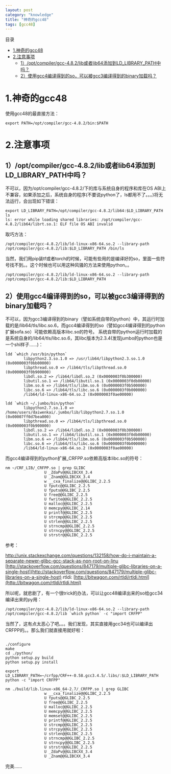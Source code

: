 ```yaml
---
layout: post
category: "knowledge"
title: "神奇的gcc48"
tags: [gcc48]
---
```


目录

<!-- TOC -->

- [1.神奇的gcc48](#1%e7%a5%9e%e5%a5%87%e7%9a%84gcc48)
- [2.注意事项](#2%e6%b3%a8%e6%84%8f%e4%ba%8b%e9%a1%b9)
  - [1）/opt/compiler/gcc-4.8.2/lib或者lib64添加到LD_LIBRARY_PATH中吗？](#1optcompilergcc-482lib%e6%88%96%e8%80%85lib64%e6%b7%bb%e5%8a%a0%e5%88%b0ldlibrarypath%e4%b8%ad%e5%90%97)
  - [2）使用gcc4编译得到的so，可以被gcc3编译得到的binary加载吗？](#2%e4%bd%bf%e7%94%a8gcc4%e7%bc%96%e8%af%91%e5%be%97%e5%88%b0%e7%9a%84so%e5%8f%af%e4%bb%a5%e8%a2%abgcc3%e7%bc%96%e8%af%91%e5%be%97%e5%88%b0%e7%9a%84binary%e5%8a%a0%e8%bd%bd%e5%90%97)

<!-- /TOC -->

# 1.神奇的gcc48

使用gcc48的最直接方法：

```shell
export PATH=/opt/compiler/gcc-4.8.2/bin:$PATH
```

# 2.注意事项

## 1）/opt/compiler/gcc-4.8.2/lib或者lib64添加到LD_LIBRARY_PATH中吗？

不可以，因为/opt/compiler/gcc-4.8.2/下的库与系统自身的程序和库在OS ABI上不兼容，如果添加之后，系统自身的程序(不要说python了，ls都用不了。。。)将无法运行，会出现如下错误：

```shell
export LD_LIBRARY_PATH=/opt/compiler/gcc-4.8.2/lib64:$LD_LIBRARY_PATH
ls
ls: error while loading shared libraries: /opt/compiler/gcc-4.8.2/lib64/librt.so.1: ELF file OS ABI invalid
```

取巧方法：

```shell
/opt/compiler/gcc-4.8.2/lib/ld-linux-x86-64.so.2 --library-path /opt/compiler/gcc-4.8.2/lib:$LD_LIBRARY_PATH /bin/ls
```

当然，我们用pip装tf或者torch的时候，可能有些用的是编译好的so，里面一些符号找不到。。这个时候也可以用这种风骚的方法来使用python。。

```shell
/opt/compiler/gcc-4.8.2/lib/ld-linux-x86-64.so.2 --library-path /opt/compiler/gcc-4.8.2/lib:$LD_LIBRARY_PATH
```


## 2）使用gcc4编译得到的so，可以被gcc3编译得到的binary加载吗？ 

不可以，因为gcc3编译得到的binary（譬如系统自带的python）中，其运行时加载的是/lib64/tls/libc.so.6，而gcc4编译得到的so（譬如gcc4编译得到的python扩展sofa.so）可能依赖高版本libc.so的符号。
系统自带的python运行时加载的是系统自身的/lib64/tls/libc.so.6，其libc版本为2.3.4(发现jumbo的python也是一个shi样子……)：

```shell
ldd `which /usr/bin/python`
        libpython2.3.so.1.0 => /usr/lib64/libpython2.3.so.1.0 (0x0000003f0bb00000)
        libpthread.so.0 => /lib64/tls/libpthread.so.0 (0x0000003f0b900000)
        libdl.so.2 => /lib64/libdl.so.2 (0x0000003f0b300000)
        libutil.so.1 => /lib64/libutil.so.1 (0x0000003f0db00000)
        libm.so.6 => /lib64/tls/libm.so.6 (0x0000003f0b500000)
        libc.so.6 => /lib64/tls/libc.so.6 (0x0000003f0b000000)
        /lib64/ld-linux-x86-64.so.2 (0x0000003f0ae00000)

ldd `which ~/.jumbo/bin/python`
        libpython2.7.so.1.0 => /home/users/daiwenkai/.jumbo/lib/libpython2.7.so.1.0 (0x00007ff0d7bea000)
        libpthread.so.0 => /lib64/tls/libpthread.so.0 (0x0000003f0b900000)
        libdl.so.2 => /lib64/libdl.so.2 (0x0000003f0b300000)
        libutil.so.1 => /lib64/libutil.so.1 (0x0000003f0db00000)
        libm.so.6 => /lib64/tls/libm.so.6 (0x0000003f0b500000)
        libc.so.6 => /lib64/tls/libc.so.6 (0x0000003f0b000000)
        /lib64/ld-linux-x86-64.so.2 (0x0000003f0ae00000)
```

而gcc4编译得到的python扩展_CRFPP.so依赖高版本libc.so的符号：

```shell
nm ~/CRF_LIB/_CRFPP.so | grep GLIBC
                 U _ZdaPv@@GLIBCXX_3.4
                 U _Znam@@GLIBCXX_3.4
                 w __cxa_finalize@@GLIBC_2.2.5
                 U fputc@@GLIBC_2.2.5
                 U fputs@@GLIBC_2.2.5
                 U free@@GLIBC_2.2.5
                 U fwrite@@GLIBC_2.2.5
                 U malloc@@GLIBC_2.2.5
                 U memcpy@@GLIBC_2.14
                 U printf@@GLIBC_2.2.5
                 U strcmp@@GLIBC_2.2.5
                 U strlen@@GLIBC_2.2.5
                 U strncmp@@GLIBC_2.2.5
                 U strncpy@@GLIBC_2.2.5
                 U strstr@@GLIBC_2.2.5
```

参考：

[http://unix.stackexchange.com/questions/132158/how-do-i-maintain-a-separate-newer-glibc-gcc-stack-as-non-root-on-linu
](http://unix.stackexchange.com/questions/132158/how-do-i-maintain-a-separate-newer-glibc-gcc-stack-as-non-root-on-linu)
[http://stackoverflow.com/questions/847179/multiple-glibc-libraries-on-a-single-host](http://stackoverflow.com/questions/847179/multiple-glibc-libraries-on-a-single-host)
rtldi: [http://bitwagon.com/rtldi/rtldi.html](http://bitwagon.com/rtldi/rtldi.html)


所以呢，就悲剧了，有一个很trick的办法，可以让gcc48编译出来的so给gcc34编译出来的py用：

```shell
/opt/compiler/gcc-4.8.2/lib/ld-linux-x86-64.so.2 --library-path /opt/compiler/gcc-4.8.2/lib `which python` -c "import CRFPP"
```

当然了，这有点太恶心了吧。。。我们发现，其实直接用gcc34也可以编译出CRFPP的。。那么我们就直接用就好啦：

```shell

./configure
make
cd ./python/
python setup.py build
python setup.py install

export LD_LIBRARY_PATH=~/crfpp/CRF++-0.58.gcc3.4.5/.libs/:$LD_LIBRARY_PATH 
python -c "import CRFPP"

nm ./build/lib.linux-x86_64-2.7/_CRFPP.so | grep GLIBC
                 w __cxa_finalize@@GLIBC_2.2.5
                 U fputs@@GLIBC_2.2.5
                 U free@@GLIBC_2.2.5
                 U malloc@@GLIBC_2.2.5
                 U memcpy@@GLIBC_2.2.5
                 U memset@@GLIBC_2.2.5
                 U printf@@GLIBC_2.2.5
                 U strcmp@@GLIBC_2.2.5
                 U strcpy@@GLIBC_2.2.5
                 U strlen@@GLIBC_2.2.5
                 U strncmp@@GLIBC_2.2.5
                 U strncpy@@GLIBC_2.2.5
                 U strstr@@GLIBC_2.2.5
                 U _ZdaPv@@GLIBCXX_3.4
                 U _Znam@@GLIBCXX_3.4

```

完美……